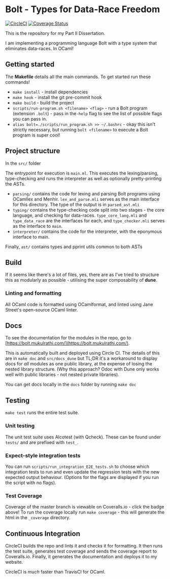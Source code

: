 # Bolt - Types for Data-Race Freedom

[![CircleCI](https://circleci.com/gh/mukul-rathi/bolt/tree/master.svg?style=svg)](https://circleci.com/gh/mukul-rathi/bolt/tree/master)
[![Coverage Status](https://coveralls.io/repos/github/mukul-rathi/bolt/badge.svg?branch=master)](https://coveralls.io/github/mukul-rathi/bolt?branch=master)

This is the repository for my Part II Dissertation.

I am implementing a programming language Bolt with a type system that eliminates data-races. In OCaml!

## Getting started

The **Makefile** details all the main commands. To get started run these commands!

- `make install` - install dependencies
- `make hook` - install the git pre-commit hook
- `make build` - build the project
- `scripts/run-program.sh <filename> <flag>` - run a Bolt program (extension `.bolt`) - pass in the`-help` flag to see the list of possible flags you can pass in.
- `alias bolt=./scripts/run_program.sh >> ~/.bashrc` - okay this isn't strictly necessary, but running `bolt <filename>` to execute a Bolt program is super cool!

## Project structure

In the `src/` folder

The entrypoint for execution is `main.ml`. This executes the lexing/parsing, type-checking and runs the interpreter as well as optionally pretty-printing the ASTs.

- `parsing/` contains the code for lexing and parsing Bolt programs using OCamllex and Menhir. `lex_and_parse.mli` serves as the main interface for this directory. The type of the output is in `parsed_ast.mli`
- `typing/` contains the type-checking code split into two stages - the core language, and checking for data-races. `type_core_lang.mli` and `type_data_race` are the interfaces for each, and `type_checker.mli` serves as the interface to `main`.
- `interpreter/` contains the code for the interpreter, with the eponymous interface to main.

Finally, `ast/` contains types and pprint utils common to both ASTs

## Build

If it seems like there's a lot of files, yes, there are as I've tried to structure this as modularly as possible - utilising the super composability of **dune**.

### Linting and formatting

All OCaml code is formatted using OCamlformat, and linted using Jane Street's open-source OCaml linter.

## Docs

To see the documentation for the modules in the repo, go to [https://bolt.mukulrathi.com/](https://bolt.mukulrathi.com/).

This is automatically built and deployed using Circle CI. The details of this are in `make doc` and `src/docs_dune` but TL;DR it's a workaround to display docs for _all_ modules as one public library, at the expense of losing the nested library structure. (Why this approach? Odoc with Dune only works well with public libraries - not nested private libraries).

You can get docs locally in the `docs` folder by running `make doc`

## Testing

`make test` runs the entire test suite.

### Unit testing

The unit test suite uses Alcotest (with Qcheck). These can be found under `tests/` and are prefixed with `test_`.

### Expect-style integration tests

You can run `scripts/run_integration_E2E_tests.sh` to choose which integration tests to run and even update the regression tests with the new expected output behaviour. (Options for the flags are displayed if you run the script with no flags).

### Test Coverage

Coverage of the master branch is viewable on Coveralls.io - click the badge above! To run the coverage locally run `make coverage` - this will generate the html in the `_coverage` directory.

## Continuous Integration

CircleCI builds the repo and lints it and checks it for formatting. It then runs the test suite, generates test coverage and sends the coverage report to Coveralls.io. Finally, it generates the documentation and deploys it to my website.

CircleCI is _much_ faster than TravisCI for OCaml.
